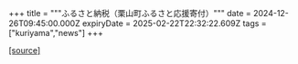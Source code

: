+++
title = """ふるさと納税（栗山町ふるさと応援寄付）"""
date = 2024-12-26T09:45:00.000Z
expiryDate = 2025-02-22T22:32:22.609Z
tags = ["kuriyama","news"]
+++


[[source]](https://www.town.kuriyama.hokkaido.jp/site/furusatonouzei/)
